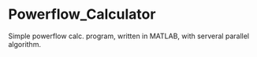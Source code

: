 # Powerflow_Calculator
 Simple powerflow calc. program, written in MATLAB, with serveral parallel algorithm.
